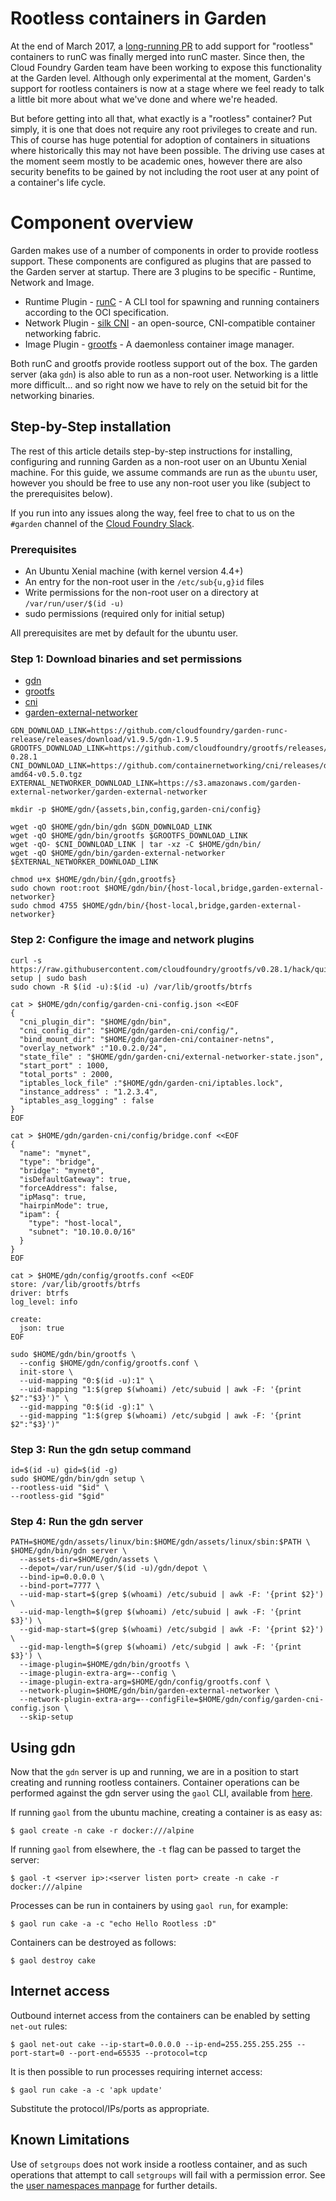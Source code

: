 # Rootless containers in Garden

At the end of March 2017, a [long-running
PR](https://github.com/opencontainers/runc/pull/774) to add support for
"rootless" containers to runC was finally merged into runC master. Since then,
the Cloud Foundry Garden team have been working to expose this functionality at
the Garden level. Although only experimental at the moment, Garden's support
for rootless containers is now at a stage where we feel ready to talk a little
bit more about what we've done and where we're headed.

But before getting into all that, what exactly is a "rootless" container? Put
simply, it is one that does not require any root privileges to create and run.
This of course has huge potential for adoption of containers in situations
where historically this may not have been possible. The driving use cases at
the moment seem mostly to be academic ones, however there are also security
benefits to be gained by not including the root user at any point of a
container's life cycle.

# Component overview

Garden makes use of a number of components in order to provide rootless
support. These components are configured as plugins that are passed to the
Garden server at startup. There are 3 plugins to be specific - Runtime, Network
and Image.

* Runtime Plugin - [runC](https://github.com/opencontainers/runc) - A CLI tool
  for spawning and running containers according to the OCI specification.
* Network Plugin - [silk CNI](https://github.com/cloudfoundry-incubator/silk) -
  an open-source, CNI-compatible container networking fabric.
* Image Plugin - [grootfs](https://github.com/cloudfoundry/grootfs) - A
  daemonless container image manager.

Both runC and grootfs provide rootless support out of the box. The garden
server (aka `gdn`) is also able to run as a non-root user. Networking is a
little more difficult... and so right now we have to rely on the setuid bit for
the networking binaries.

## Step-by-Step installation

The rest of this article details step-by-step instructions for installing,
configuring and running Garden as a non-root user on an Ubuntu Xenial machine.
For this guide, we assume commands are run as the `ubuntu` user, however you
should be free to use any non-root user you like (subject to the prerequisites
below).

If you run into any issues along the way, feel free to chat to us on the
`#garden` channel of the [Cloud Foundry Slack](http://slack.cloudfoundry.org/).

### Prerequisites

* An Ubuntu Xenial machine (with kernel version 4.4+)
* An entry for the non-root user in the `/etc/sub{u,g}id` files
* Write permissions for the non-root user on a directory at `/var/run/user/$(id -u)`
* sudo permissions (required only for initial setup)

All prerequisites are met by default for the ubuntu user.

### Step 1: Download binaries and set permissions

* [gdn](https://github.com/cloudfoundry/garden-runc-release/releases/download/v1.9.5/gdn-1.9.5)
* [grootfs](https://github.com/cloudfoundry/grootfs/releases/download/v0.28.1/grootfs-0.28.1)
* [cni](https://github.com/containernetworking/cni/releases/download/v0.5.0/cni-amd64-v0.5.0.tgz)
* [garden-external-networker](https://s3.amazonaws.com/garden-external-networker/garden-external-networker)

```
GDN_DOWNLOAD_LINK=https://github.com/cloudfoundry/garden-runc-release/releases/download/v1.9.5/gdn-1.9.5
GROOTFS_DOWNLOAD_LINK=https://github.com/cloudfoundry/grootfs/releases/download/v0.28.1/grootfs-0.28.1
CNI_DOWNLOAD_LINK=https://github.com/containernetworking/cni/releases/download/v0.5.0/cni-amd64-v0.5.0.tgz
EXTERNAL_NETWORKER_DOWNLOAD_LINK=https://s3.amazonaws.com/garden-external-networker/garden-external-networker

mkdir -p $HOME/gdn/{assets,bin,config,garden-cni/config}

wget -qO $HOME/gdn/bin/gdn $GDN_DOWNLOAD_LINK
wget -qO $HOME/gdn/bin/grootfs $GROOTFS_DOWNLOAD_LINK
wget -qO- $CNI_DOWNLOAD_LINK | tar -xz -C $HOME/gdn/bin/
wget -qO $HOME/gdn/bin/garden-external-networker $EXTERNAL_NETWORKER_DOWNLOAD_LINK

chmod u+x $HOME/gdn/bin/{gdn,grootfs}
sudo chown root:root $HOME/gdn/bin/{host-local,bridge,garden-external-networker}
sudo chmod 4755 $HOME/gdn/bin/{host-local,bridge,garden-external-networker}
```

### Step 2: Configure the image and network plugins

```
curl -s https://raw.githubusercontent.com/cloudfoundry/grootfs/v0.28.1/hack/quick-setup | sudo bash
sudo chown -R $(id -u):$(id -u) /var/lib/grootfs/btrfs

cat > $HOME/gdn/config/garden-cni-config.json <<EOF
{
  "cni_plugin_dir": "$HOME/gdn/bin",
  "cni_config_dir": "$HOME/gdn/garden-cni/config/",
  "bind_mount_dir": "$HOME/gdn/garden-cni/container-netns",
  "overlay_network" :"10.0.2.0/24",
  "state_file" : "$HOME/gdn/garden-cni/external-networker-state.json",
  "start_port" : 1000,
  "total_ports" : 2000,
  "iptables_lock_file" :"$HOME/gdn/garden-cni/iptables.lock",
  "instance_address" : "1.2.3.4",
  "iptables_asg_logging" : false
}
EOF

cat > $HOME/gdn/garden-cni/config/bridge.conf <<EOF
{
  "name": "mynet",
  "type": "bridge",
  "bridge": "mynet0",
  "isDefaultGateway": true,
  "forceAddress": false,
  "ipMasq": true,
  "hairpinMode": true,
  "ipam": {
    "type": "host-local",
    "subnet": "10.10.0.0/16"
  }
}
EOF

cat > $HOME/gdn/config/grootfs.conf <<EOF
store: /var/lib/grootfs/btrfs
driver: btrfs
log_level: info

create:
  json: true
EOF

sudo $HOME/gdn/bin/grootfs \
  --config $HOME/gdn/config/grootfs.conf \
  init-store \
  --uid-mapping "0:$(id -u):1" \
  --uid-mapping "1:$(grep $(whoami) /etc/subuid | awk -F: '{print $2":"$3}')" \
  --gid-mapping "0:$(id -g):1" \
  --gid-mapping "1:$(grep $(whoami) /etc/subgid | awk -F: '{print $2":"$3}')"
```

### Step 3: Run the gdn setup command

```
id=$(id -u) gid=$(id -g)
sudo $HOME/gdn/bin/gdn setup \
--rootless-uid "$id" \
--rootless-gid "$gid"
```

### Step 4: Run the gdn server

```
PATH=$HOME/gdn/assets/linux/bin:$HOME/gdn/assets/linux/sbin:$PATH \
$HOME/gdn/bin/gdn server \
  --assets-dir=$HOME/gdn/assets \
  --depot=/var/run/user/$(id -u)/gdn/depot \
  --bind-ip=0.0.0.0 \
  --bind-port=7777 \
  --uid-map-start=$(grep $(whoami) /etc/subuid | awk -F: '{print $2}') \
  --uid-map-length=$(grep $(whoami) /etc/subuid | awk -F: '{print $3}') \
  --gid-map-start=$(grep $(whoami) /etc/subgid | awk -F: '{print $2}') \
  --gid-map-length=$(grep $(whoami) /etc/subgid | awk -F: '{print $3}') \
  --image-plugin=$HOME/gdn/bin/grootfs \
  --image-plugin-extra-arg=--config \
  --image-plugin-extra-arg=$HOME/gdn/config/grootfs.conf \
  --network-plugin=$HOME/gdn/bin/garden-external-networker \
  --network-plugin-extra-arg=--configFile=$HOME/gdn/config/garden-cni-config.json \
  --skip-setup
```

## Using gdn

Now that the `gdn` server is up and running, we are in a position to start
creating and running rootless containers. Container operations can be performed
against the gdn server using the `gaol` CLI, available from
[here](https://github.com/contraband/gaol/releases).

If running `gaol` from the ubuntu machine, creating a container is as easy as:

```
$ gaol create -n cake -r docker:///alpine
```

If running `gaol` from elsewhere, the `-t` flag can be passed to target the
server:

```
$ gaol -t <server ip>:<server listen port> create -n cake -r docker:///alpine
```

Processes can be run in containers by using `gaol run`, for example:

```
$ gaol run cake -a -c "echo Hello Rootless :D"
```

Containers can be destroyed as follows:

```
$ gaol destroy cake
```

## Internet access

Outbound internet access from the containers can be enabled by setting
`net-out` rules:

```
$ gaol net-out cake --ip-start=0.0.0.0 --ip-end=255.255.255.255 --port-start=0 --port-end=65535 --protocol=tcp
```

It is then possible to run processes requiring internet access:

```
$ gaol run cake -a -c 'apk update'
```

Substitute the protocol/IPs/ports as appropriate.

## Known Limitations

Use of `setgroups` does not work inside a rootless container, and as such
operations that attempt to call `setgroups` will fail with a permission error.
See the [user namespaces manpage](http://man7.org/linux/man-pages/man7/user_namespaces.7.html)
for further details.
